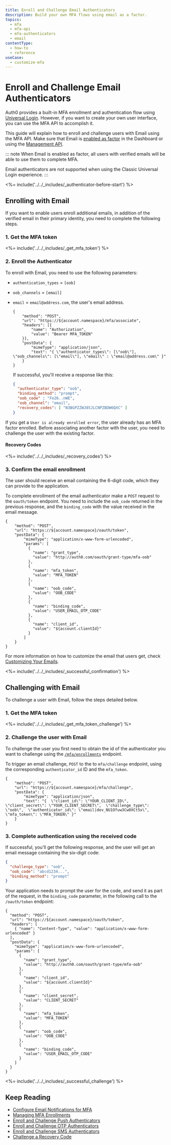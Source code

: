 ```yaml
---
title: Enroll and Challenge Email Authenticators
description: Build your own MFA flows using email as a factor.
topics:
  - mfa
  - mfa-api
  - mfa-authenticators
  - email
contentType:
  - how-to
  - reference
useCase:
  - customize-mfa
---
```

# Enroll and Challenge Email Authenticators

Auth0 provides a built-in MFA enrollment and authentication flow using [Universal Login](/universal-login). However, if you want to create your own user interface, you can use the MFA API to accomplish it. 

This guide will explain how to enroll and challenge users with Email using the MFA API. Make sure that Email is [enabled as factor](/mfa/guides/configure-email) in the Dashboard or using the [Management API](/api/management/v2#!/Guardian/put_factors_by_name).


::: note
When Email is enabled as factor, all users with verified emails will be able to use them to complete MFA.

Email authenticators are not supported when using the Classic Universal Login experience.
:::

<%= include('../../_includes/_authenticator-before-start') %>

## Enrolling with Email

If you want to enable users enroll additional emails, in addition of the verified email in their primary identity, you need to complete the following steps.

### 1. Get the MFA token

<%= include('../../_includes/_get_mfa_token') %>

### 2. Enroll the Authenticator 

To enroll with Email, you need to use the following parameters:

- `authentication_types` = `[oob]`
- `oob_channels` = `[email]`
- `email` = `email@address.com`, the user's email address.

  ```har
  {
      "method": "POST",
      "url": "https://${account.namespace}/mfa/associate",
      "headers": [{
          "name": "Authorization",
          "value": "Bearer MFA_TOKEN"
      }],
      "postData": {
          "mimeType": "application/json",
          "text": "{ \"authenticator_types\": [\"oob\"], \"oob_channels\": [\"email\"], \"email\" : \"email@address.com\" }"
      }
  }
  ```

  If successful, you'll receive a response like this:

  ```json
  {
    "authenticator_type": "oob",
    "binding_method": "prompt",
    "oob_code" : "Fe26..nWE",
    "oob_channel": "email",
    "recovery_codes": [ "N3BGPZZWJ85JLCNPZBDW6QXC" ]
  }
  ```

If you get a `User is already enrolled error`, the user already has an MFA factor enrolled. Before associating another factor with the user, you need to challenge the user with the existing factor.

#### Recovery Codes

<%= include('../../_includes/_recovery_codes') %>

### 3. Confirm the email enrollment

The user should receive an email containing the 6-digit code, which they can provide to the application.

To complete enrollment of the email authenticator make a `POST` request to the `oauth/token` endpoint. You need to include the `oob_code` returned in the previous response, and the `binding_code` with the value received in the email message.

```har
{
    "method": "POST",
    "url": "https://${account.namespace}/oauth/token",
    "postData": {
        "mimeType": "application/x-www-form-urlencoded",
        "params": [
          {
            "name": "grant_type",
            "value": "http://auth0.com/oauth/grant-type/mfa-oob"
          },
          {
            "name": "mfa_token",
            "value": "MFA_TOKEN"
          },
          {
            "name": "oob_code",
            "value": "OOB_CODE"
          },
          {
            "name": "binding_code",
            "value": "USER_EMAIL_OTP_CODE"
          },
          {
            "name": "client_id",
            "value": "${account.clientId}"
          }
        ]
    }
}
```

For more information on how to customize the email that users get, check [Customizing Your Emails](/email/templates).

<%= include('../../_includes/_successful_confirmation') %>

## Challenging with Email

To challenge a user with Email, follow the steps detailed below.

### 1. Get the MFA token

<%= include('../../_includes/_get_mfa_token_challenge') %>

### 2. Challenge the user with Email

To challenge the user you first need to obtain the id of the authenticator you want to challenge using the [`/mfa/enrollments`](/mfa/guides/mfa-api/manage#list-authenticators) endpoint.

To trigger an email challenge, `POST` to the to `mfa/challenge` endpoint, using the corresponding `authenticator_id` ID and the `mfa_token`. 

```har
{
	"method": "POST",
	"url": "https://${account.namespace}/mfa/challenge",
	"postData": {
		"mimeType": "application/json",
		"text": "{  \"client_id\": \"YOUR_CLIENT_ID\",  \"client_secret\": \"YOUR_CLIENT_SECRET\",  \"challenge_type\": \"oob\",  \"authenticator_id\": \"email|dev_NU1Ofuw3Cw0XCt5x\", \"mfa_token\": \"MFA_TOKEN\" }"
	}
}
```

### 3. Complete authentication using the received code

If successful, you'll get the following response, and the user will get an email message containing the six-digit code:

```json
{
  "challenge_type": "oob",
  "oob_code": "abcd1234...",
  "binding_method": "prompt"
}
```

Your application needs to prompt the user for the code, and send it as part of the request, in the `binding_code` parameter, in the following call to the `/oauth/token` endpoint:

```har
{
  "method": "POST",
  "url": "https://${account.namespace}/oauth/token",
  "headers": [
    { "name": "Content-Type", "value": "application/x-www-form-urlencoded" }
  ],
  "postData": {
    "mimeType": "application/x-www-form-urlencoded",
    "params": [
      {
        "name": "grant_type",
        "value": "http://auth0.com/oauth/grant-type/mfa-oob"
      },
      {
        "name": "client_id",
        "value": "${account.clientId}"
      },
      {
        "name": "client_secret",
        "value": "CLIENT_SECRET"
      },
      {
        "name": "mfa_token",
        "value": "MFA_TOKEN"
      },
      {
        "name": "oob_code",
        "value": "OOB_CODE"
      },
      {
        "name": "binding_code",
        "value": "USER_EMAIL_OTP_CODE"
      }
    ]
  }
}
```

<%= include('../../_includes/_successful_challenge') %>

## Keep Reading

* [Configure Email Notifications for MFA](/mfa/guides/configure-email)
* [Managing MFA Enrollments](/mfa/guides/mfa-api/manage)
* [Enroll and Challenge Push Authenticators](/mfa/guides/mfa-api/push)
* [Enroll and Challenge OTP Authenticators](/mfa/guides/mfa-api/otp)
* [Enroll and Challenge SMS Authenticators](/mfa/guides/mfa-api/sms)
* [Challenge a Recovery Code](/mfa/guides/mfa-api/recovery-code)
